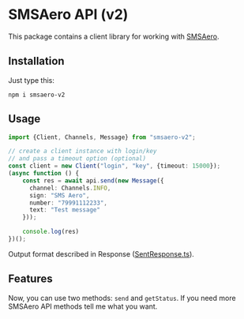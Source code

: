 # SMSAero API (v2)

This package contains a client library for working with [SMSAero](https://smsaero.ru/api/description/).

## Installation

Just type this:

`npm i smsaero-v2`

## Usage

```typescript
import {Client, Channels, Message} from "smsaero-v2";

// create a client instance with login/key
// and pass a timeout option (optional)
const client = new Client("login", "key", {timeout: 15000});
(async function () {
	const res = await api.send(new Message({
	  channel: Channels.INFO,
	  sign: "SMS Aero",
	  number: "79991112233",
	  text: "Test message"
	}));

	console.log(res)
})();
```

Output format described in Response ([SentResponse.ts](src/Api/Response/SentResponse.ts)).

## Features

Now, you can use two methods: `send` and `getStatus`. If you need more SMSAero API methods tell me what you want.

